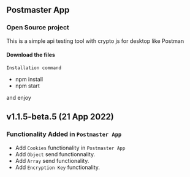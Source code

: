 ## Postmaster App

### Open Source project 
This is a simple api testing tool with crypto js for desktop like Postman

#### Download the files

`Installation command`
* npm install
* npm start

and enjoy

## v1.1.5-beta.5 (21 App 2022)
### Functionality Added in `Postmaster App`
* Add `Cookies` functionality in `Postmaster App`
* Add `Object` send functionnality.
* Add `Array` send functionality.
* Add `Encryption Key` functionality.
